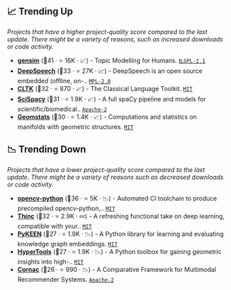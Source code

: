 ## 📈 Trending Up

_Projects that have a higher project-quality score compared to the last update. There might be a variety of reasons, such as increased downloads or code activity._

- <b><a href="https://github.com/piskvorky/gensim">gensim</a></b> (🥇41 ·  ⭐ 16K · 📈) - Topic Modelling for Humans. <code><a href="https://tldrlegal.com/search?q=LGPL-2.1">❗️LGPL-2.1</a></code>
- <b><a href="https://github.com/mozilla/DeepSpeech">DeepSpeech</a></b> (🥈33 ·  ⭐ 27K · 📈) - DeepSpeech is an open source embedded (offline, on-.. <code><a href="http://bit.ly/3postzC">MPL-2.0</a></code> <code><img src="https://git.io/JLy1A" style="display:inline;" width="13" height="13"></code>
- <b><a href="https://github.com/cltk/cltk">CLTK</a></b> (🥈32 ·  ⭐ 870 · 📈) - The Classical Language Toolkit. <code><a href="http://bit.ly/34MBwT8">MIT</a></code>
- <b><a href="https://github.com/allenai/scispacy">SciSpacy</a></b> (🥈31 ·  ⭐ 1.9K · 📈) - A full spaCy pipeline and models for scientific/biomedical.. <code><a href="http://bit.ly/3nYMfla">Apache-2</a></code>
- <b><a href="https://github.com/geomstats/geomstats">Geomstats</a></b> (🥉30 ·  ⭐ 1.4K · 📈) - Computations and statistics on manifolds with geometric structures. <code><a href="http://bit.ly/34MBwT8">MIT</a></code>

## 📉 Trending Down

_Projects that have a lower project-quality score compared to the last update. There might be a variety of reasons such as decreased downloads or code activity._

- <b><a href="https://github.com/opencv/opencv-python">opencv-python</a></b> (🥈36 ·  ⭐ 5K · 📉) - Automated CI toolchain to produce precompiled opencv-python,.. <code><a href="http://bit.ly/34MBwT8">MIT</a></code>
- <b><a href="https://github.com/explosion/thinc">Thinc</a></b> (🥉32 ·  ⭐ 2.9K · 💤) - A refreshing functional take on deep learning, compatible with your.. <code><a href="http://bit.ly/34MBwT8">MIT</a></code>
- <b><a href="https://github.com/pykeen/pykeen">PyKEEN</a></b> (🥈27 ·  ⭐ 1.9K · 📉) - A Python library for learning and evaluating knowledge graph embeddings. <code><a href="http://bit.ly/34MBwT8">MIT</a></code>
- <b><a href="https://github.com/ContextLab/hypertools">HyperTools</a></b> (🥉27 ·  ⭐ 1.9K · 📉) - A Python toolbox for gaining geometric insights into high-.. <code><a href="http://bit.ly/34MBwT8">MIT</a></code>
- <b><a href="https://github.com/PreferredAI/cornac">Cornac</a></b> (🥈26 ·  ⭐ 990 · 📉) - A Comparative Framework for Multimodal Recommender Systems. <code><a href="http://bit.ly/3nYMfla">Apache-2</a></code>

